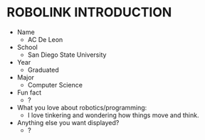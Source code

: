 # ROBOLINK INTRODUCTION

- Name
  - AC De Leon
- School
  - San Diego State University
- Year
  - Graduated
- Major
  - Computer Science
- Fun fact
  - ?
- What you love about robotics/programming:
  - I love tinkering and wondering how things move and think.
- Anything else you want displayed?
  - ?